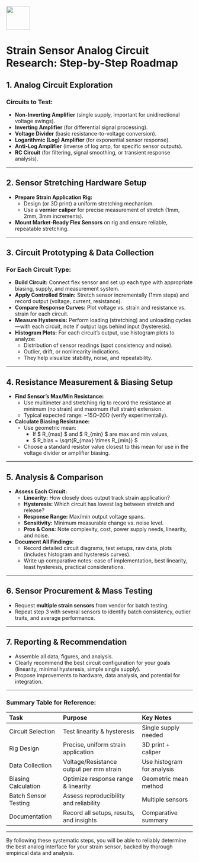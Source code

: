 <img src="https://r2cdn.perplexity.ai/pplx-full-logo-primary-dark%402x.png" style="height:64px;margin-right:32px"/>

# Strain Sensor Analog Circuit Research: Step-by-Step Roadmap

## 1. **Analog Circuit Exploration**

### Circuits to Test:

- **Non-Inverting Amplifier** (single supply, important for unidirectional voltage swings).
- **Inverting Amplifier** (for differential signal processing).
- **Voltage Divider** (basic resistance-to-voltage conversion).
- **Logarithmic (Log) Amplifier** (for exponential sensor response).
- **Anti-Log Amplifier** (inverse of log amp, for specific sensor outputs).
- **RC Circuit** (for filtering, signal smoothing, or transient response analysis).

***

## 2. **Sensor Stretching Hardware Setup**

- **Prepare Strain Application Rig:**
    - Design (or 3D print) a uniform stretching mechanism.
    - Use a **vernier caliper** for precise measurement of stretch (1mm, 2mm, 3mm increments).
- **Mount Market-Ready Flex Sensors** on rig and ensure reliable, repeatable stretching.

***

## 3. **Circuit Prototyping \& Data Collection**

### For Each Circuit Type:

- **Build Circuit:** Connect flex sensor and set up each type with appropriate biasing, supply, and measurement system.
- **Apply Controlled Strain:** Stretch sensor incrementally (1mm steps) and record output (voltage, current, resistance).
- **Compare Response Curves:** Plot voltage vs. strain and resistance vs. strain for each circuit.
- **Measure Hysteresis:** Perform loading (stretching) and unloading cycles—with each circuit, note if output lags behind input (hysteresis).
- **Histogram Plots:** For each circuit’s output, use histogram plots to analyze:
    - Distribution of sensor readings (spot consistency and noise).
    - Outlier, drift, or nonlinearity indications.
    - They help visualize stability, noise, and repeatability.

***

## 4. **Resistance Measurement \& Biasing Setup**

- **Find Sensor’s Max/Min Resistance:**
    - Use multimeter and stretching rig to record the resistance at minimum (no strain) and maximum (full strain) extension.
    - Typical expected range: ~15Ω–20Ω (verify experimentally).
- **Calculate Biasing Resistance:**
    - Use geometric mean:
        - If \$ R_{max} \$ and \$ R_{min} \$ are max and min values,
        - \$ R_bias = \sqrt{R_{max} \times R_{min}} \$
    - Choose a standard resistor value closest to this mean for use in the voltage divider or amplifier biasing.

***

## 5. **Analysis \& Comparison**

- **Assess Each Circuit:**
    - **Linearity:** How closely does output track strain application?
    - **Hysteresis:** Which circuit has lowest lag between stretch and release?
    - **Response Range:** Max/min output voltage spans.
    - **Sensitivity:** Minimum measurable change vs. noise level.
    - **Pros \& Cons:** Note complexity, cost, power supply needs, linearity, and noise.
- **Document All Findings:**
    - Record detailed circuit diagrams, test setups, raw data, plots (includes histogram and hysteresis curves).
    - Write up comparative notes: ease of implementation, best linearity, least hysteresis, practical considerations.

***

## 6. **Sensor Procurement \& Mass Testing**

- Request **multiple strain sensors** from vendor for batch testing.
- Repeat step 3 with several sensors to identify batch consistency, outlier traits, and average performance.

***

## 7. **Reporting \& Recommendation**

- Assemble all data, figures, and analysis.
- Clearly recommend the best circuit configuration for your goals (linearity, minimal hysteresis, simple single supply).
- Propose improvements to hardware, data analysis, and potential for integration.

***

### **Summary Table for Reference:**

| Task | Purpose | Key Notes |
| :-- | :-- | :-- |
| Circuit Selection | Test linearity \& hysteresis | Single supply needed |
| Rig Design | Precise, uniform strain application | 3D print + caliper |
| Data Collection | Voltage/Resistance output per mm strain | Use histogram for analysis |
| Biasing Calculation | Optimize response range \& linearity | Geometric mean method |
| Batch Sensor Testing | Assess reproducibility and reliability | Multiple sensors |
| Documentation | Record all setups, results, and insights | Comparative summary |


***

By following these systematic steps, you will be able to reliably determine the best analog interface for your strain sensor, backed by thorough empirical data and analysis.

